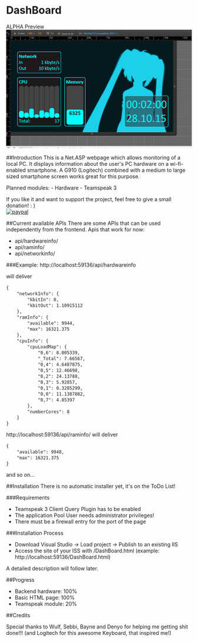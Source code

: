 # DashBoard

ALPHA Preview
![Alt text](DashBoard/alpha.PNG)


##Introduction
This is a Net.ASP webpage which allows monitoring of a local PC. It displays information about the user's PC hardware on a wi-fi-enabled smartphone. A G910 (Logitech) combined with a medium to large sized smartphone screen works great for this purpose.

Planned modules:
	- Hardware
	- Teamspeak 3
	
If you like it and want to support the project, feel free to give a small donation! : ) <br>
[![paypal](https://www.paypalobjects.com/en_US/i/btn/btn_donate_LG.gif)](https://www.paypal.com/cgi-bin/webscr?cmd=_s-xclick&hosted_button_id=SVW78SGP7EZAJ)


##Current available APIs
There are some APIs that can be used independently from the frontend.
Apis that work for now:

- api/hardwareinfo/
- api/raminfo/
- api/networkinfo/

###Example:
http://localhost:59136/api/hardwareinfo

will deliver
```
{
    "networkInfo": {
        "kbitIn": 0,
        "kbitOut": 1.10915112
    },
    "ramInfo": {
        "available": 9944,
        "max": 16321.375
    },
    "cpuInfo": {
        "cpuLoadMap": {
            "0,6": 8.005339,
            "_Total": 7.66567,
            "0,4": 4.6487875,
            "0,5": 12.46698,
            "0,2": 24.13788,
            "0,3": 5.92857,
            "0,1": 0.3285299,
            "0,0": 11.1387882,
            "0,7": 4.85397
        },
        "numberCores": 8
    }
}
```
http://localhost:59136/api/raminfo/
will deliver
```
{
    "available": 9948,
    "max": 16321.375
}
```
and so on...

##Installation
There is no automatic installer yet, it's on the ToDo List!

###Requirements
- Teamspeak 3 Client Query Plugin has to be enabled
- The application Pool User needs administrator privileges!
- There must be a firewall entry for the port of the page

###Installation Process

- Download Visual Studio -> Load project -> Publish to an existing IIS
- Access the site of your ISS with /DashBoard.html (example: http://localhost:59136/DashBoard.html)

A detailed description will follow later.

##Progress
- Backend hardware: 100%
- Basic HTML page: 100%
- Teamspeak module: 20%

##Credits

Special thanks to Wulf, Sebbi, Bayne and Denyo for helping me getting shit done!!!
(and Logitech for this awesome Keyboard, that inspired me!)